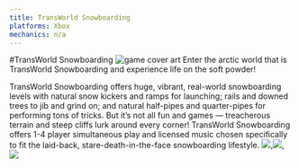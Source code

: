 ```yaml
---
title: TransWorld Snowboarding
platforms: Xbox
mechanics: n/a
---
```

#TransWorld Snowboarding
![game cover art](//images.igdb.com/igdb/image/upload/t_thumb/t1i9syslizdfvldcho6o.jpg "Logo Title Text 1")
Enter the arctic world that is TransWorld Snowboarding and experience life on the soft powder!

TransWorld Snowboarding offers huge, vibrant, real-world snowboarding levels with natural snow kickers and ramps for launching; rails and downed trees to jib and grind on; and natural half-pipes and quarter-pipes for performing tons of tricks. But it’s not all fun and games — treacherous terrain and steep cliffs lurk around every corner! TransWorld Snowboarding offers 1-4 player simultaneous play and licensed music chosen specifically to fit the laid-back, stare-death-in-the-face snowboarding lifestyle.
<img src="//images.igdb.com/igdb/image/upload/t_thumb/ofbaotddatfigwkbukzq.jpg"/>,<img src="//images.igdb.com/igdb/image/upload/t_thumb/gs2z4wvc5wygynlpp6yg.jpg"/>,<img src="//images.igdb.com/igdb/image/upload/t_thumb/tugifcn9ufgdwqfbo0f4.jpg"/>
